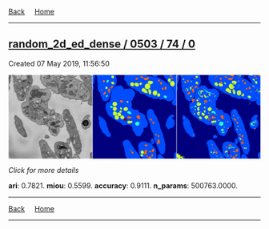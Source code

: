 
[Back](..)&nbsp;&nbsp;&nbsp;&nbsp;&nbsp;[Home](https://leapmanlab.github.io/snapshots)

---

<div class="summary"><a href="0"><h2>random_2d_ed_dense / 0503 / 74 / 0</h2></a><p>Created 07 May 2019, 11:56:50
</p><a href="0"><img src="0/media/summary.png" align="center"></a><p>
<i>Click for more details</i>
</p></div>

**ari**: 0.7821. **miou**: 0.5599. **accuracy**: 0.9111. **n_params**: 500763.0000. 

---

[Back](..)&nbsp;&nbsp;&nbsp;&nbsp;&nbsp;[Home](https://leapmanlab.github.io/snapshots)

---
